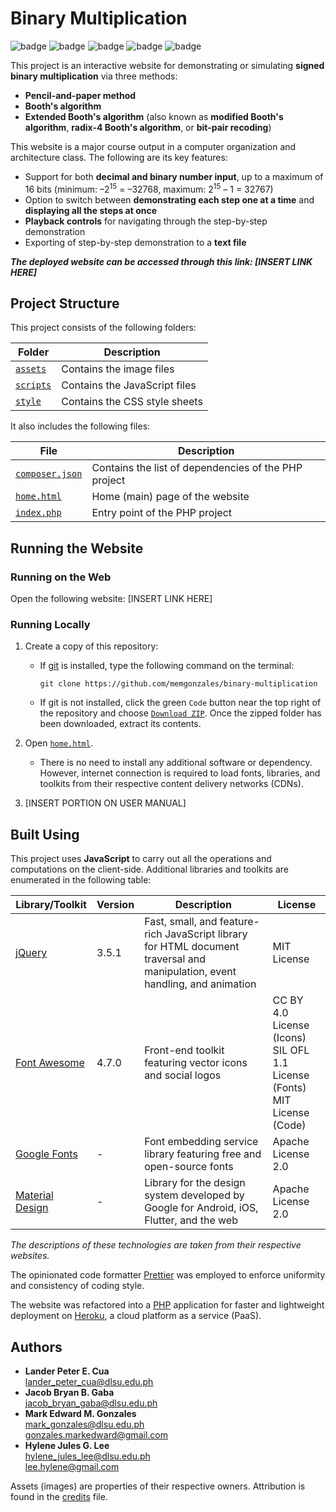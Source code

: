 # Binary Multiplication

![badge][badge-html5]
![badge][badge-js]
![badge][badge-jquery]
![badge][badge-php]
![badge][badge-heroku]

This project is an interactive website for demonstrating or simulating **signed binary multiplication** via three methods:

-   **Pencil-and-paper method**
-   **Booth's algorithm**
-   **Extended Booth's algorithm** (also known as **modified Booth's algorithm**, **radix-4 Booth's algorithm**, or **bit-pair recoding**)

This website is a major course output in a computer organization and architecture class. The following are its key features:

-   Support for both **decimal and binary number input**, up to a maximum of 16 bits (minimum: &ndash;2<sup>15</sup> = &ndash;32768, maximum: 2<sup>15</sup> &ndash; 1 = 32767)
-   Option to switch between **demonstrating each step one at a time** and **displaying all the steps at once**
-   **Playback controls** for navigating through the step-by-step demonstration
-   Exporting of step-by-step demonstration to a **text file**

**_The deployed website can be accessed through this link: [INSERT LINK HERE]_**

## Project Structure

This project consists of the following folders:

| Folder                                                                                | Description                   |
| ------------------------------------------------------------------------------------- | ----------------------------- |
| [`assets`](https://github.com/memgonzales/binary-multiplication/tree/master/assets)   | Contains the image files      |
| [`scripts`](https://github.com/memgonzales/binary-multiplication/tree/master/scripts) | Contains the JavaScript files |
| [`style`](https://github.com/memgonzales/binary-multiplication/tree/master/style)     | Contains the CSS style sheets |

It also includes the following files:

| File                                                                                              | Description                                          |
| ------------------------------------------------------------------------------------------------- | ---------------------------------------------------- |
| [`composer.json`](https://github.com/memgonzales/binary-multiplication/blob/master/composer.json) | Contains the list of dependencies of the PHP project |
| [`home.html`](https://github.com/memgonzales/binary-multiplication/blob/master/home.html)         | Home (main) page of the website                      |
| [`index.php`](https://github.com/memgonzales/binary-multiplication/blob/master/index.php)         | Entry point of the PHP project                       |

## Running the Website

### Running on the Web

Open the following website: [INSERT LINK HERE]

### Running Locally

1. Create a copy of this repository:

    - If [git](https://git-scm.com/downloads) is installed, type the following command on the terminal:

        ```
        git clone https://github.com/memgonzales/binary-multiplication
        ```

    - If git is not installed, click the green `Code` button near the top right of the repository and choose [`Download ZIP`](https://github.com/memgonzales/binary-multiplication/archive/refs/heads/master.zip). Once the zipped folder has been downloaded, extract its contents.

2. Open [`home.html`](https://github.com/memgonzales/binary-multiplication/blob/master/home.html).

    - There is no need to install any additional software or dependency. However, internet connection is required to load fonts, libraries, and toolkits from their respective content delivery networks (CDNs).

3. [INSERT PORTION ON USER MANUAL]

## Built Using

This project uses **JavaScript** to carry out all the operations and computations on the client-side. Additional libraries and toolkits are enumerated in the following table:

| Library/Toolkit                                                            | Version | Description                                                                                                                  | License                                                                        |
| -------------------------------------------------------------------------- | ------- | ---------------------------------------------------------------------------------------------------------------------------- | ------------------------------------------------------------------------------ |
| [jQuery](https://jquery.com/)                                              | 3.5.1   | Fast, small, and feature-rich JavaScript library for HTML document traversal and manipulation, event handling, and animation | MIT License                                                                    |
| [Font Awesome](https://fontawesome.com/)                                   | 4.7.0   | Front-end toolkit featuring vector icons and social logos                                                                    | CC BY 4.0 License (Icons)<br>SIL OFL 1.1 License (Fonts)<br>MIT License (Code) |
| [Google Fonts](https://fonts.google.com/)                                  | -       | Font embedding service library featuring free and open-source fonts                                                          | Apache License 2.0                                                             |
| [Material Design](https://developers.google.com/fonts/docs/material_icons) | -       | Library for the design system developed by Google for Android, iOS, Flutter, and the web                                     | Apache License 2.0                                                             |

*The descriptions of these technologies are taken from their respective websites.*

The opinionated code formatter [Prettier](https://prettier.io/) was employed to enforce uniformity and consistency of coding style.

The website was refactored into a [PHP](https://www.php.net/) application for faster and lightweight deployment on [Heroku](https://dashboard.heroku.com/), a cloud platform as a service (PaaS).

## Authors

-   <b>Lander Peter E. Cua</b> <br/>
    lander_peter_cua@dlsu.edu.ph <br/>
-   <b>Jacob Bryan B. Gaba</b> <br/>
    jacob_bryan_gaba@dlsu.edu.ph <br/>
-   <b>Mark Edward M. Gonzales</b> <br/>
    mark_gonzales@dlsu.edu.ph <br/>
    gonzales.markedward@gmail.com <br/>
-   <b>Hylene Jules G. Lee</b> <br/>
    hylene_jules_lee@dlsu.edu.ph <br/>
    lee.hylene@gmail.com

Assets (images) are properties of their respective owners. Attribution is found in the [credits](https://github.com/memgonzales/binary-multiplication/blob/master/CREDITS.md) file.

[badge-html5]: https://img.shields.io/badge/html5-%23E34F26.svg?style=flat&logo=html5&logoColor=white
[badge-js]: https://img.shields.io/badge/javascript-%23323330.svg?style=flate&logo=javascript&logoColor=%23F7DF1E
[badge-jquery]: https://img.shields.io/badge/jquery-%230769AD.svg?style=flat&logo=jquery&logoColor=white
[badge-php]: https://img.shields.io/badge/PHP-777BB4?style=flate&logo=php&logoColor=white
[badge-heroku]: https://img.shields.io/badge/Heroku-430098?style=flat&logo=heroku&logoColor=white

